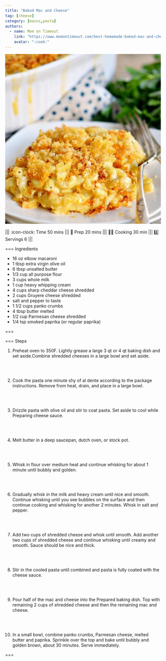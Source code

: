 ```yaml
---
title: "Baked Mac and Cheese"
tag: [cheese]
category: [mains,pasta]
authors:
  - name: Mom on Timeout
    link: "https://www.momontimeout.com/best-homemade-baked-mac-and-cheese-recipe/"
    avatar: ":cook:"
---
```


![](img/baked-mac.jpg)

||| :icon-clock: Time
50 mins
||| :knife: Prep
20 mins
||| :cook: Cooking
30 min
||| :hash: Servings
6
|||


=== Ingredients

- 16 oz elbow macaroni
- 1 tbsp extra virgin olive oil
- 6 tbsp unsalted butter
- 1/3 cup all purpose flour
- 3 cups whole milk
- 1 cup heavy whipping cream
- 4 cups sharp cheddar cheese shredded
- 2 cups Gruyere cheese shredded
- salt and pepper to taste
- 1 1/2 cups panko crumbs
- 4 tbsp butter melted
- 1/2 cup Parmesan cheese shredded
- 1/4 tsp smoked paprika (or regular paprika)

===

=== Steps

1. Preheat oven to 350F. Lightly grease a large 3 qt or 4 qt baking dish and set aside.Combine shredded cheeses in a large bowl and set aside.
<br>
<br>

2. Cook the pasta one minute shy of al dente according to the package instructions. Remove from heat, drain, and place in a large bowl.
<br>
<br>

3. Drizzle pasta with olive oil and stir to coat pasta. Set aside to cool while Preparing cheese sauce.
<br>
<br>

4. Melt butter in a deep saucepan, dutch oven, or stock pot.
<br>
<br>

5. Whisk in flour over medium heat and continue whisking for about 1 minute until bubbly and golden.
<br>
<br>

6. Gradually whisk in the milk and heavy cream until nice and smooth. Continue whisking until you see bubbles on the surface and then continue cooking and whisking for another 2 minutes. Whisk in salt and pepper.
<br>
<br>

7. Add two cups of shredded cheese and whisk until smooth. Add another two cups of shredded cheese and continue whisking until creamy and smooth. Sauce should be nice and thick.
<br>
<br>

8. Stir in the cooled pasta until combined and pasta is fully coated with the cheese sauce.
<br>
<br>

9. Pour half of the mac and cheese into the Prepared baking dish. Top with remaining 2 cups of shredded cheese and then the remaining mac and cheese.
<br>
<br>

10. In a small bowl, combine panko crumbs, Parmesan cheese, melted butter and paprika. Sprinkle over the top and bake until bubbly and golden brown, about 30 minutes. Serve immediately.

===
